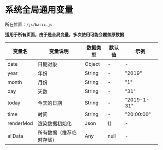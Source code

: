 # 系统全局通用变量

所在位置：`/js/basic.js`

**适用于所有页面，由于是全局变量，多次使用可能会覆盖原数据**

| 变量名    | 变量说明                 | 数据类型 | 默认值 | 示例        |
| --------- | ------------------------ | -------- | ------ | ----------- |
| date      | 日期对象                 | Object   | -      | -           |
| year      | 年份                     | String   | -      | "2019"      |
| month     | 月份                     | String   | -      | "1"         |
| day       | 天数                     | String   | -      | "31"        |
| today     | 今天的日期               | String   | -      | "2019-1-31" |
| time      | 时间                     | String   | -      | "20:00:00"  |
| renderMod | 渲染数据初始化           | Json     | {}     | -           |
| allData   | 所有数据（推荐临时存储） | Any      | null   | -           |

